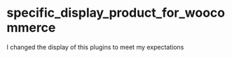 # specific_display_product_for_woocommerce
I changed the display of this plugins to meet my expectations
